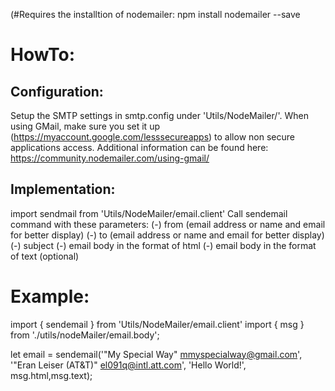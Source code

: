 (#Requires the installtion of nodemailer:
npm install nodemailer --save

# HowTo:

## Configuration:

Setup the SMTP settings in smtp.config under 'Utils/NodeMailer/'.
When using GMail, make sure you set it up (https://myaccount.google.com/lesssecureapps) to allow non secure applications access.
Additional information can be found here: https://community.nodemailer.com/using-gmail/

## Implementation:

import sendmail from 'Utils/NodeMailer/email.client'
Call sendemail command with these parameters:
(-) from (email address or name and email for better display)
(-) to (email address or name and email for better display)
(-) subject
(-) email body in the format of html
(-) email body in the format of text (optional)

# Example:

import { sendemail } from 'Utils/NodeMailer/email.client'
import { msg } from './utils/nodeMailer/email.body';

let email = sendemail('"My Special Way" <mmyspecialway@gmail.com>', '"Eran Leiser (AT&T)" <el091q@intl.att.com>', 'Hello World!', msg.html,msg.text);
